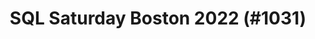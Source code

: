 ---
layout: event
title: "SQL Saturday Boston 2022 (#1031)"
subtitle: ""
tags: ["Boston", "Massachusetts", "USA", "physical", "2022", "North America"]
thumb: /assets/img/logos/Just_icon_Color_small.png
comments: false
data: SQLSat1031
---